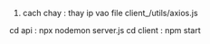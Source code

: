 1. cach chay :
    thay ip vao file client_/utils/axios.js

cd api : npx nodemon server.js
cd client : npm start